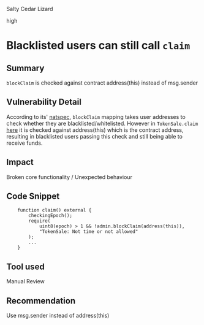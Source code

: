Salty Cedar Lizard

high

# Blacklisted users can still call `claim`

## Summary 
`blockClaim` is checked against contract address(this) instead of msg.sender
## Vulnerability Detail
According to its' [natspec](https://github.com/sherlock-audit/2024-03-zap-protocol/blob/c2ad35aa844899fa24f6ed0cbfcf6c7e611b061a/zap-contracts-labs/contracts/Admin.sol#L268-L281), `blockClaim` mapping takes user addresses to check whether they are blacklisted/whitelisted. However in `TokenSale.claim` [here](https://github.com/sherlock-audit/2024-03-zap-protocol/blob/c2ad35aa844899fa24f6ed0cbfcf6c7e611b061a/zap-contracts-labs/contracts/TokenSale.sol#L364-L370) it is checked against address(this) which is the contract address, resulting in blacklisted users passing this check and still being able to receive funds.
## Impact
Broken core functionality / Unexpected behaviour
## Code Snippet
```solidity 
    function claim() external {
        checkingEpoch();
        require(
            uint8(epoch) > 1 && !admin.blockClaim(address(this)),
            "TokenSale: Not time or not allowed"
        );
        ...
    }
```
## Tool used

Manual Review

## Recommendation
Use msg.sender instead of address(this)